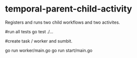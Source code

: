 # temporal-parent-child-activity
Registers and runs two child workflows and two activites. 

#run all tests 
go test ./...

#create task / worker and sumbit. 

go run worker/main.go
go run start/main.go 


